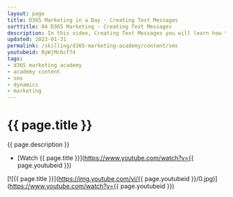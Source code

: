 ```yaml
---
layout: page
title: D365 Marketing in a Day - Creating Text Messages
sorttitle: 04 D365 Marketing - Creating Text Messages
description: In this video, Creating Text Messages you will learn how to quickly create and publish Text messages for use in Customer journeys. 
updated: 2023-01-31
permalink: /skilling/d365-marketing-academy/content/sms
youtubeid: ByWjMc6cf74
tags: 
- d365 marketing academy
- academy content
- sms
- dynamics
- marketing
---
```


# {{ page.title }}

{{ page.description }}

* [Watch {{ page.title }}](https://www.youtube.com/watch?v={{ page.youtubeid }})

[![{{ page.title }}](https://img.youtube.com/vi/{{ page.youtubeid }}/0.jpg)](https://www.youtube.com/watch?v={{ page.youtubeid }})
